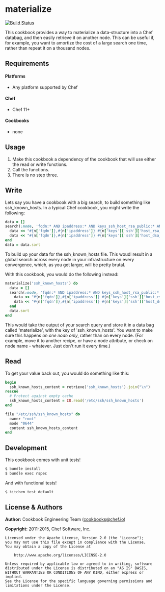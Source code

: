# materialize

[![Build Status](https://travis-ci.org/chef-cookbooks/materialize.svg?branch=master)](http://travis-ci.org/chef-cookbooks/materialize)

This cookbook provides a way to materialize a data-structure into a Chef databag, and then easily
retrieve it on another node. This can be useful if, for example, you want to amortize the cost of
a large search one time, rather than repeat it on a thousand nodes.


Requirements
------------
#### Platforms
* Any platform supported by Chef

#### Chef
* Chef 11+

#### Cookbooks
* none


## Usage

1. Make this cookbook a dependency of the cookbook that will use either the read or write functions.
2. Call the functions.
3. There is no step three.

## Write

Lets say you have a cookbook with a big search, to build something like ssh_known_hosts. In a typical
Chef cookbook, you might write the following:

```ruby
data = []
search(:node, 'fqdn:* AND ipaddress:* AND keys_ssh_host_rsa_public:* AND host_dsa_public:*') do |n|
  data << "#{n['fqdn']},#{n['ipaddress']} #{n['keys']['ssh']['host_rsa_public']}"
  data << "#{n['fqdn']},#{n['ipaddress']} #{n['keys']['ssh']['host_dsa_public']}"
end
data = data.sort
```

To build up your data for the ssh_known_hosts file. This woudl result in a global search across
every node in your infrastructure on every convergence, which, as you get larger, will be pretty
brutal.

With this cookbook, you would do the following instead:

```ruby
materialize('ssh_known_hosts') do
  data = []
  search(:node, 'fqdn:* AND ipaddress:* AND keys_ssh_host_rsa_public:* AND host_dsa_public:*') do |n|
    data << "#{n['fqdn']},#{n['ipaddress']} #{n['keys']['ssh']['host_rsa_public']}"
    data << "#{n['fqdn']},#{n['ipaddress']} #{n['keys']['ssh']['host_dsa_public']}"
  end
  data.sort
end
```

This would take the output of your search query and store it in a data bag called 'materialize', with
the key of 'ssh_known_hosts'. You want to make sure this happens _on one node only_, rather than on
every node. (For example, move it to another recipe, or have a node attribute, or check on node name - 
whatever. Just don't run it every time.)

## Read

To get your value back out, you would do something like this:

```ruby
begin
  ssh_known_hosts_content = retrieve('ssh_known_hosts').join("\n")
rescue
  # Protect against empty cache
  ssh_known_hosts_content = IO.read('/etc/ssh/ssh_known_hosts')
end

file "/etc/ssh/ssh_known_hosts" do
  owner "root"
  mode "0644"
  content ssh_known_hosts_content
end
```

## Development

This cookbook comes with unit tests! 

```bash
$ bundle install
$ bundle exec rspec
```

And with functional tests!

```bash
$ kitchen test default
```

License & Authors
-----------------

**Author:** Cookbook Engineering Team (<cookbooks@chef.io>)

**Copyright:** 2011-2015, Chef Software, Inc.
```
Licensed under the Apache License, Version 2.0 (the "License");
you may not use this file except in compliance with the License.
You may obtain a copy of the License at

    http://www.apache.org/licenses/LICENSE-2.0

Unless required by applicable law or agreed to in writing, software
distributed under the License is distributed on an "AS IS" BASIS,
WITHOUT WARRANTIES OR CONDITIONS OF ANY KIND, either express or implied.
See the License for the specific language governing permissions and
limitations under the License.
```
